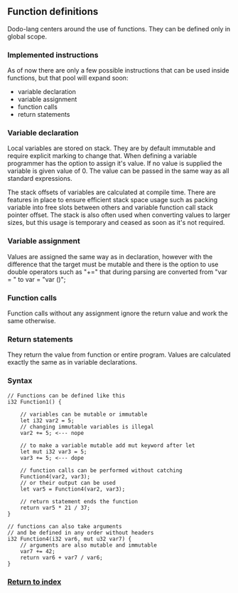 ## Function definitions

Dodo-lang centers around the use of functions. They can be defined only in global scope.

### Implemented instructions

As of now there are only a few possible instructions that can be used inside functions, but that pool will expand soon:
- variable declaration
- variable assignment
- function calls
- return statements

### Variable declaration

Local variables are stored on stack. They are by default immutable and require explicit marking to change that. When defining a variable programmer has the option to assign it's value. If no value is supplied the variable is given value of 0. The value can be passed in the same way as all standard expressions.

The stack offsets of variables are calculated at compile time. There are features in place to ensure efficient stack space usage such as packing variable into free slots between others and variable function call stack pointer offset. The stack is also often used when converting values to larger sizes, but this usage is temporary and ceased as soon as it's not required.

### Variable assignment

Values are assigned the same way as in declaration, however with the difference that the target must be mutable and there is the option to use double operators such as "+=" that during parsing are converted from "var <op>= <exp>" to var = "var <op> (<exp>)";

### Function calls

Function calls without any assignment ignore the return value and work the same otherwise.

### Return statements

They return the value from function or entire program. Values are calculated exactly the same as in variable declarations.

### Syntax

```
// Functions can be defined like this
i32 Function1() {

    // variables can be mutable or immutable
    let i32 var2 = 5;
    // changing immutable variables is illegal
    var2 += 5; <--- nope

    // to make a variable mutable add mut keyword after let
    let mut i32 var3 = 5;
    var3 += 5; <--- dope

    // function calls can be performed without catching
    Function4(var2, var3);
    // or their output can be used
    let var5 = Function4(var2, var3);
    
    // return statement ends the function
    return var5 * 21 / 37;
}

// functions can also take arguments 
// and be defined in any order without headers
i32 Function4(i32 var6, mut u32 var7) {
    // arguments are also mutable and immutable
    var7 += 42;
    return var6 + var7 / var6;
}

```

### [Return to index](./Index.md)
